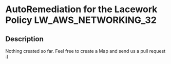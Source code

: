 # AutoRemediation for the Lacework Policy LW_AWS_NETWORKING_32

## Description
Nothing created so far. Feel free to create a Map and send us a pull request :)
